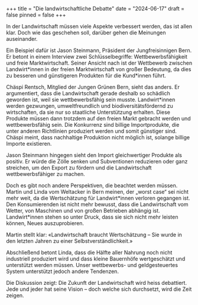 +++
title = "Die landwirtschaftliche Debatte"
date = "2024-06-17"
draft = false
pinned = false
+++


In der Landwirtschaft müssen viele Aspekte verbessert werden, das ist allen klar. Doch wie das geschehen soll, darüber gehen die Meinungen auseinander.

Ein Beispiel dafür ist Jason Steinmann, Präsident der Jungfreisinnigen Bern. Er betont in einem Interview zwei Schlüsselbegriffe: Wettbewerbsfähigkeit und freie Marktwirtschaft. Seiner Ansicht nach ist der Wettbewerb zwischen Landwirt\*innen in der freien Marktwirtschaft von großer Bedeutung, da dies zu besseren und günstigeren Produkten für die Kund\*innen führt.

Chäspi Rentsch, Mitglied der Jungen Grünen Bern, sieht das anders. Er argumentiert, dass die Landwirtschaft gerade deshalb so schädlich geworden ist, weil sie wettbewerbsfähig sein musste. Landwirt*innen werden gezwungen, umweltfreundlich und biodiversitätsfördernd zu wirtschaften, da sie nur so staatliche Unterstützung erhalten. Diese Produkte müssen dann trotzdem auf den freien Markt gebracht werden und wettbewerbsfähig sein. Die Konkurrenz sind billige Importprodukte, die unter anderen Richtlinien produziert werden und somit günstiger sind. Chäspi meint, dass nachhaltige Produktion nicht möglich ist, solange billige Importe existieren.

Jason Steinmann hingegen sieht den Import gleichwertiger Produkte als positiv. Er würde die Zölle senken und Subventionen reduzieren oder ganz streichen, um den Export zu fördern und die Landwirtschaft wettbewerbsfähiger zu machen.

Doch es gibt noch andere Perspektiven, die beachtet werden müssen. Martin und Linda vom Weltacker in Bern meinen, der „worst case“ sei nicht mehr weit, da die Wertschätzung für Landwirt\*innen verloren gegangen ist. Den Konsumierenden ist nicht mehr bewusst, dass die Landwirtschaft vom Wetter, von Maschinen und von großen Betrieben abhängig ist. Landwirt\*innen stehen so unter Druck, dass sie sich nicht mehr leisten können, Neues auszuprobieren.

Martin stellt klar: «Landwirtschaft braucht Wertschätzung – Sie wurde in den letzten Jahren zu einer Selbstverständlichkeit.»

Abschließend betont Linda, dass die Hälfte aller Nahrung noch nicht industriell produziert wird und dass kleine Bauernhöfe wertgeschätzt und unterstützt werden müssen. Unser wettbewerbs- und geldgesteuertes System unterstützt jedoch andere Tendenzen.

Die Diskussion zeigt: Die Zukunft der Landwirtschaft wird heiss debattiert. Jede und jeder hat seine Vision – doch welche sich durchsetzt, wird die Zeit zeigen.
